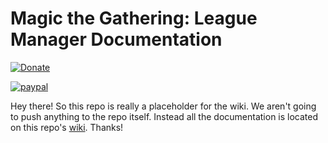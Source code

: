 # Magic the Gathering: League Manager Documentation

[![Donate](https://img.shields.io/badge/Donate-PayPal-green.svg)](https://www.paypal.com/cgi-bin/webscr?cmd=_donations&business=VKWKZKMLU7YVU&currency_code=USD&source=url)

[![paypal](https://www.paypalobjects.com/en_US/i/btn/btn_donateCC_LG.gif)](https://www.paypal.com/cgi-bin/webscr?cmd=_donations&business=VKWKZKMLU7YVU&currency_code=USD&source=url)

Hey there! So this repo is really a placeholder for the wiki. We aren't going to push anything to the repo itself. Instead all the documentation is located on this repo's [wiki](https://github.com/Gnome-Lackey/mtglm-docs/wiki). Thanks!
